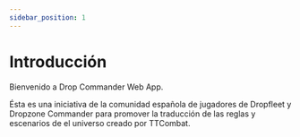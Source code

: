 ```yaml
---
sidebar_position: 1
---
```


# Introducción

Bienvenido a Drop Commander Web App.

Ésta es una iniciativa de la comunidad española de jugadores de Dropfleet y Dropzone Commander para promover la traducción de las reglas y escenarios de el universo creado por TTCombat.
